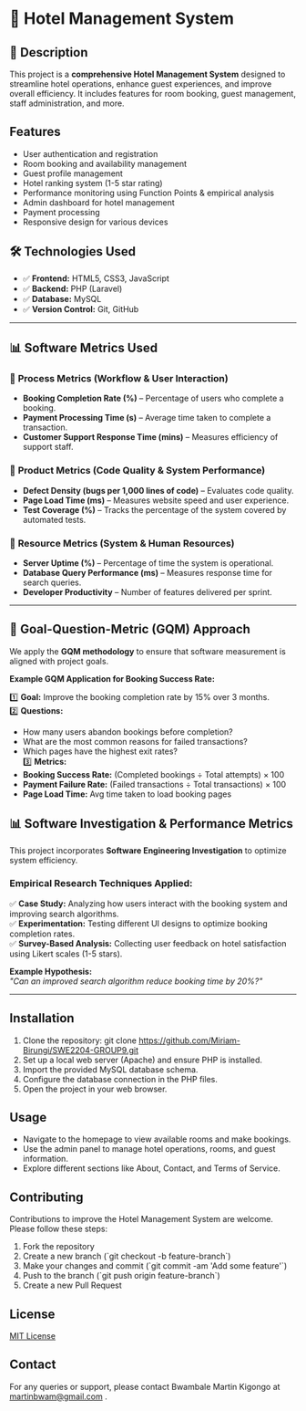 # 🏨 Hotel Management System

## 📌 Description
This project is a **comprehensive Hotel Management System** designed to streamline hotel operations, enhance guest experiences, and improve overall efficiency. It includes features for room booking, guest management, staff administration, and more.

## Features
- User authentication and registration
- Room booking and availability management
- Guest profile management
- Hotel ranking system (1-5 star rating)   
- Performance monitoring using Function Points & empirical analysis
- Admin dashboard for hotel management
- Payment processing
- Responsive design for various devices

## 🛠 Technologies Used  
- ✅ **Frontend:** HTML5, CSS3, JavaScript  
- ✅ **Backend:** PHP (Laravel)  
- ✅ **Database:** MySQL  
- ✅ **Version Control:** Git, GitHub

---

## 📊 Software Metrics Used  

### 🔹 **Process Metrics (Workflow & User Interaction)**  
- **Booking Completion Rate (%)** – Percentage of users who complete a booking.  
- **Payment Processing Time (s)** – Average time taken to complete a transaction.  
- **Customer Support Response Time (mins)** – Measures efficiency of support staff.  

### 🔹 **Product Metrics (Code Quality & System Performance)**  
- **Defect Density (bugs per 1,000 lines of code)** – Evaluates code quality.  
- **Page Load Time (ms)** – Measures website speed and user experience.  
- **Test Coverage (%)** – Tracks the percentage of the system covered by automated tests.  

### 🔹 **Resource Metrics (System & Human Resources)**  
- **Server Uptime (%)** – Percentage of time the system is operational.  
- **Database Query Performance (ms)** – Measures response time for search queries.  
- **Developer Productivity** – Number of features delivered per sprint.  

---

## 🎯 Goal-Question-Metric (GQM) Approach  

We apply the **GQM methodology** to ensure that software measurement is aligned with project goals.  

**Example GQM Application for Booking Success Rate:**  

1️⃣ **Goal:** Improve the booking completion rate by 15% over 3 months.  
2️⃣ **Questions:**  
   - How many users abandon bookings before completion?  
   - What are the most common reasons for failed transactions?  
   - Which pages have the highest exit rates?  
3️⃣ **Metrics:**  
   - **Booking Success Rate:** (Completed bookings ÷ Total attempts) × 100  
   - **Payment Failure Rate:** (Failed transactions ÷ Total transactions) × 100  
   - **Page Load Time:** Avg time taken to load booking pages

## 📊 Software Investigation & Performance Metrics  

This project incorporates **Software Engineering Investigation** to optimize system efficiency.  

### **Empirical Research Techniques Applied:**  
✅ **Case Study:** Analyzing how users interact with the booking system and improving search algorithms.  
✅ **Experimentation:** Testing different UI designs to optimize booking completion rates.  
✅ **Survey-Based Analysis:** Collecting user feedback on hotel satisfaction using Likert scales (1-5 stars).  

**Example Hypothesis:**  
_"Can an improved search algorithm reduce booking time by 20%?"_  

---

## Installation
1. Clone the repository:
   git clone https://github.com/Miriam-Birungi/SWE2204-GROUP9.git
2. Set up a local web server (Apache) and ensure PHP is installed.
3. Import the provided MySQL database schema.
4. Configure the database connection in the PHP files.
5. Open the project in your web browser.

## Usage
- Navigate to the homepage to view available rooms and make bookings.
- Use the admin panel to manage hotel operations, rooms, and guest information.
- Explore different sections like About, Contact, and Terms of Service.

## Contributing
Contributions to improve the Hotel Management System are welcome. Please follow these steps:
1. Fork the repository
2. Create a new branch (\`git checkout -b feature-branch\`)
3. Make your changes and commit (\`git commit -am 'Add some feature'\`)
4. Push to the branch (\`git push origin feature-branch\`)
5. Create a new Pull Request

## License
[MIT License](https://opensource.org/licenses/MIT)

## Contact
For any queries or support, please contact Bwambale Martin Kigongo at martinbwam@gmail.com .
